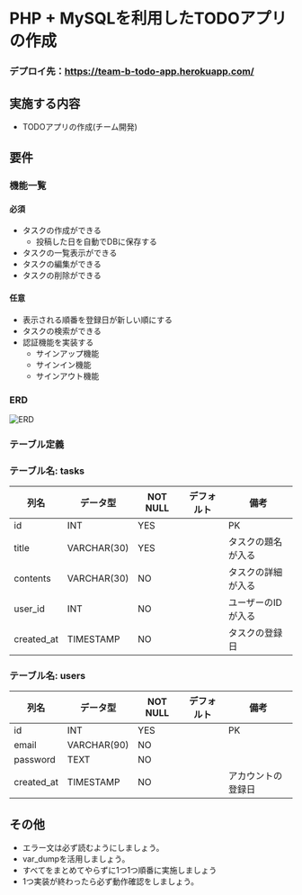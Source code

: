 # PHP + MySQLを利用したTODOアプリの作成
### デプロイ先：https://team-b-todo-app.herokuapp.com/

## 実施する内容
- TODOアプリの作成(チーム開発)

## 要件
### 機能一覧
#### 必須
- タスクの作成ができる
  - 投稿した日を自動でDBに保存する
- タスクの一覧表示ができる
- タスクの編集ができる
- タスクの削除ができる

#### 任意
- 表示される順番を登録日が新しい順にする
- タスクの検索ができる
- 認証機能を実装する
  - サインアップ機能
  - サインイン機能
  - サインアウト機能

### ERD
![ERD](./oop_todo.jpeg)

### テーブル定義
### テーブル名: tasks
| 列名        | データ型    | NOT NULL | デフォルト | 備考                 |
| ----------- | ----------- | -------- | ---------- | -------------------- |
| id          | INT         | YES      |            | PK                   |
| title       | VARCHAR(30) | YES      |            | タスクの題名が入る   |
| contents    | VARCHAR(30) | NO       |            | タスクの詳細が入る   |
| user_id     | INT         | NO       |            | ユーザーのIDが入る   |
| created_at  | TIMESTAMP   | NO       |            | タスクの登録日       |

### テーブル名: users
| 列名        | データ型    | NOT NULL | デフォルト | 備考                 |
| ----------- | ----------- | -------- | ---------- | -------------------- |
| id          | INT         | YES      |            | PK                   |
| email       | VARCHAR(90) | NO       |            |                      |
| password    | TEXT        | NO       |            |                      |
| created_at  | TIMESTAMP   | NO       |            | アカウントの登録日   |


## その他
- エラー文は必ず読むようにしましょう。
- var_dumpを活用しましょう。
- すべてをまとめてやらずに1つ1つ順番に実施しましょう
- 1つ実装が終わったら必ず動作確認をしましょう。
